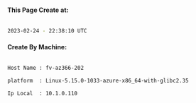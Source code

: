 
   
#### This Page Create at:

```bash

2023-02-24 - 22:38:10 UTC

```

#### Create By Machine:

```bash

Host Name : fv-az366-202

platform  : Linux-5.15.0-1033-azure-x86_64-with-glibc2.35

Ip Local  : 10.1.0.110

```

